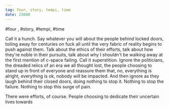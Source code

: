 ```yaml
---
tag: four, story, tempi, time
date: 25000
---
```

#four , #story, #tempi, #time 

Call it a hunch. Say whatever you will about the people behind locked doors, toiling away for centuries on fuck all until the very fabric of reality begins to push against them. Talk about the ethics of their efforts, talk about how they're noble in their pursuits, talk about why I shouldn't be walking away at the first mention of c-space failing. Call it superstition. Ignore the politicians, the dreaded relics of an era we all thought lost, the people choosing to stand up in front of everyone and reassure them that, no, everything is alright, everything is ok, nobody will be impacted. And then ignore as they laugh behind their closed doors, doing nothing to stop it. Nothing to stop the failure. Nothing to stop this surge of pain. 

There were efforts, of course. People choosing to dedicate their uncertain lives towards 